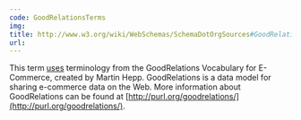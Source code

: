 ```yaml
---
code: GoodRelationsTerms
img:
title: http://www.w3.org/wiki/WebSchemas/SchemaDotOrgSources#GoodRelationsTerms
url:
---
```

This term [uses](http://blog.schema.org/2012/11/good-relations-and-schemaorg.html) terminology from the GoodRelations Vocabulary for E-Commerce, created by Martin Hepp. GoodRelations is a data model for sharing e-commerce data on the Web. More information about GoodRelations can be found at [http://purl.org/goodrelations/](http://purl.org/goodrelations/).
